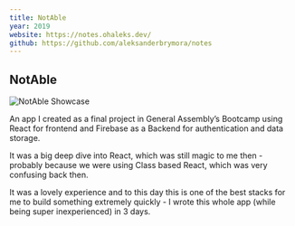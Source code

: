 ```yaml
---
title: NotAble
year: 2019
website: https://notes.ohaleks.dev/
github: https://github.com/aleksanderbrymora/notes
---
```



<style>
    article { @apply prose prose-invert prose-xl mb-32; }
    img { @apply rounded-lg max-w-full; }
</style>

<article>

# NotAble

![NotAble Showcase](/projects/notes.gif)

An app I created as a final project in General Assembly’s Bootcamp using React for frontend and Firebase as a Backend for authentication and data storage. 

It was a big deep dive into React, which was still magic to me then - probably because we were using Class based React, which was very confusing back then. 

It was a lovely experience and to this day this is one of the best stacks for me to build something extremely quickly - I wrote this whole app (while being super inexperienced) in 3 days.  

</article>

